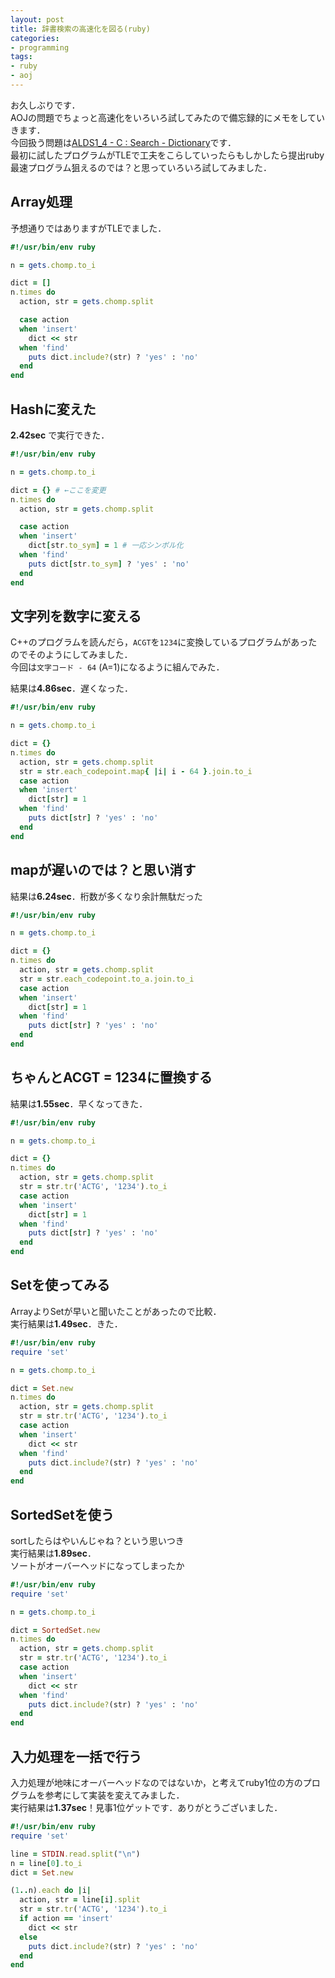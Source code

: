```yaml
---
layout: post
title: 辞書検索の高速化を図る(ruby)
categories:
- programming
tags:
- ruby
- aoj
---
```


お久しぶりです．  
AOJの問題でちょっと高速化をいろいろ試してみたので備忘録的にメモをしていきます．  
今回扱う問題は[ALDS1_4 - C : Search - Dictionary](http://judge.u-aizu.ac.jp/onlinejudge/description.jsp?id=ALDS1_4_C)です．  
最初に試したプログラムがTLEで工夫をこらしていったらもしかしたら提出ruby最速プログラム狙えるのでは？と思っていろいろ試してみました．

## Array処理
予想通りではありますがTLEでました．

```ruby
#!/usr/bin/env ruby

n = gets.chomp.to_i

dict = []
n.times do
  action, str = gets.chomp.split

  case action
  when 'insert'
    dict << str
  when 'find'
    puts dict.include?(str) ? 'yes' : 'no'
  end
end
```

## Hashに変えた
**2.42sec** で実行できた．  


```ruby
#!/usr/bin/env ruby

n = gets.chomp.to_i

dict = {} # ←ここを変更
n.times do
  action, str = gets.chomp.split

  case action
  when 'insert'
    dict[str.to_sym] = 1 # 一応シンボル化
  when 'find'
    puts dict[str.to_sym] ? 'yes' : 'no'
  end
end
```

## 文字列を数字に変える
C++のプログラムを読んだら，`ACGT`を`1234`に変換しているプログラムがあったのでそのようにしてみました．  
今回は`文字コード - 64` (A=1)になるように組んでみた．  

結果は**4.86sec**．遅くなった．

```ruby
#!/usr/bin/env ruby

n = gets.chomp.to_i

dict = {}
n.times do
  action, str = gets.chomp.split
  str = str.each_codepoint.map{ |i| i - 64 }.join.to_i
  case action
  when 'insert'
    dict[str] = 1
  when 'find'
    puts dict[str] ? 'yes' : 'no'
  end
end
```

## mapが遅いのでは？と思い消す
結果は**6.24sec**．桁数が多くなり余計無駄だった

```ruby
#!/usr/bin/env ruby

n = gets.chomp.to_i

dict = {}
n.times do
  action, str = gets.chomp.split
  str = str.each_codepoint.to_a.join.to_i
  case action
  when 'insert'
    dict[str] = 1
  when 'find'
    puts dict[str] ? 'yes' : 'no'
  end
end
```

## ちゃんとACGT = 1234に置換する
結果は**1.55sec**．早くなってきた．

```ruby
#!/usr/bin/env ruby

n = gets.chomp.to_i

dict = {}
n.times do
  action, str = gets.chomp.split
  str = str.tr('ACTG', '1234').to_i
  case action
  when 'insert'
    dict[str] = 1
  when 'find'
    puts dict[str] ? 'yes' : 'no'
  end
end
```

## Setを使ってみる
ArrayよりSetが早いと聞いたことがあったので比較．  
実行結果は**1.49sec**．きた．

```ruby
#!/usr/bin/env ruby
require 'set'

n = gets.chomp.to_i

dict = Set.new
n.times do
  action, str = gets.chomp.split
  str = str.tr('ACTG', '1234').to_i
  case action
  when 'insert'
    dict << str
  when 'find'
    puts dict.include?(str) ? 'yes' : 'no'
  end
end
```

## SortedSetを使う
sortしたらはやいんじゃね？という思いつき  
実行結果は**1.89sec**．  
ソートがオーバーヘッドになってしまったか

```ruby
#!/usr/bin/env ruby
require 'set'

n = gets.chomp.to_i

dict = SortedSet.new
n.times do
  action, str = gets.chomp.split
  str = str.tr('ACTG', '1234').to_i
  case action
  when 'insert'
    dict << str
  when 'find'
    puts dict.include?(str) ? 'yes' : 'no'
  end
end
```

## 入力処理を一括で行う
入力処理が地味にオーバーヘッドなのではないか，と考えてruby1位の方のプログラムを参考にして実装を変えてみました．  
実行結果は**1.37sec**！見事1位ゲットです．ありがとうございました．

```ruby
#!/usr/bin/env ruby
require 'set'

line = STDIN.read.split("\n")
n = line[0].to_i
dict = Set.new

(1..n).each do |i|
  action, str = line[i].split
  str = str.tr('ACTG', '1234').to_i
  if action == 'insert'
    dict << str
  else
    puts dict.include?(str) ? 'yes' : 'no'
  end
end

```

